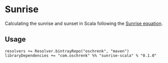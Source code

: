 # Sunrise

Calculating the sunrise and sunset in Scala following the [Sunrise equation](https://en.wikipedia.org/wiki/Sunrise_equation).

## Usage

```
resolvers += Resolver.bintrayRepo("oschrenk", "maven")
libraryDependencies += "com.oschrenk" %% "sunrise-scala" % "0.1.0"
```

